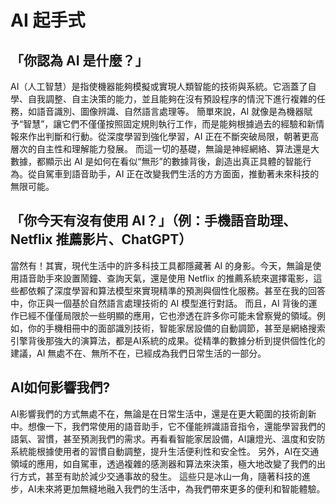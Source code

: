 # AI 起手式
## 「你認為 AI 是什麼？」
AI（人工智慧）是指使機器能夠模擬或實現人類智能的技術與系統。它涵蓋了自學、自我調整、自主決策的能力，並且能夠在沒有預設程序的情況下進行複雜的任務，如語音識別、圖像辨識、自然語言處理等。
簡單來說，AI 就像是為機器賦予“智慧”，讓它們不僅僅按照固定規則執行工作，而是能夠根據過去的經驗和新情報來作出判斷和行動。從深度學習到強化學習，AI 正在不斷突破局限，朝著更高層次的自主性和理解能力發展。
而這一切的基礎，無論是神經網絡、算法還是大數據，都顯示出 AI 是如何在看似“無形”的數據背後，創造出真正具體的智能行為。從自駕車到語音助手，AI 正在改變我們生活的方方面面，推動著未來科技的無限可能。
## 「你今天有沒有使用 AI？」（例：手機語音助理、Netflix 推薦影片、ChatGPT）
當然有！其實，現代生活中的許多科技工具都隱藏著 AI 的身影。今天，無論是使用語音助手來設置鬧鐘、查詢天氣，還是使用 Netflix 的推薦系統來選擇電影，這些都依賴了深度學習和算法模型來實現精準的預測與個性化服務。甚至在我的回答中，你正與一個基於自然語言處理技術的 AI 模型進行對話。
而且，AI 背後的運作已經不僅僅局限於一些明顯的應用，它也滲透在許多你可能未曾察覺的領域。例如，你的手機相冊中的面部識別技術，智能家居設備的自動調節，甚至是網絡搜索引擎背後那強大的演算法，都是AI系統的成果。從精準的數據分析到提供個性化的建議，AI 無處不在、無所不在，已經成為我們日常生活的一部分。
##  AI如何影響我們?
AI影響我們的方式無處不在，無論是在日常生活中，還是在更大範圍的技術創新中。想像一下，我們常使用的語音助手，它不僅能辨識語音指令，還能學習我們的語氣、習慣，甚至預測我們的需求。再看看智能家居設備，AI讓燈光、溫度和安防系統能根據使用者的習慣自動調整，提升生活便利性和安全性。
另外，AI在交通領域的應用，如自駕車，透過複雜的感測器和算法來決策，極大地改變了我們的出行方式，甚至有助於減少交通事故的發生。
這些只是冰山一角，隨著科技的進步，AI未來將更加無縫地融入我們的生活中，為我們帶來更多的便利和智能體驗。
